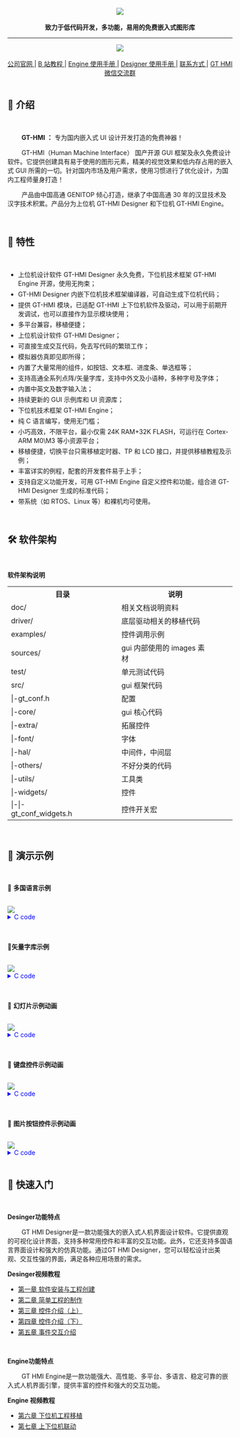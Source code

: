 

<br/>

<div align="center">
    <img src="images/高通GitHub运营版面logo.png">
</div>

<br/>

<div align="center">  <a><b>致力于低代码开发，多功能，易用的免费嵌入式图形库</b></a></div>

---

<div align="center"
>
    <img src="images/组合.gif"
    >
</div>

<br/>

<div align="center"
>
    <a href="https://www.hmi.gaotongfont.cn/kfgj"
    > 公司官网 </a> |
    <a href="https://space.bilibili.com/3493293474188211/video"
    > B 站教程 </a> |
    <a href="https://www.hmi.gaotongfont.cn/kfgj#/#hmiEngine"
    > Engine 使用手册 </a> |
    <a href="https://www.hmi.gaotongfont.cn/kfgj#/#hmidesigner"
    > Designer 使用手册 </a> |
    <a href="http://isite.baidu.com/site/wjz7qkrv/406a2b0c-f9c7-4a08-a47a-662e862b2af4?ch=48&wid=498ccd5c05334f21a2142ba3cf628964_0_0&field=&orderBy=&categoryId=undefined&title=%E8%81%94%E7%B3%BB%E6%88%91%E4%BB%AC"
    > 联系方式 </a> |
    <a href="https://genitop-1317577547.cos.ap-nanjing.myqcloud.com/GT-HMI/GT-HMI-Groups/GT-HMI%20Communication%20groups.jpg"
    > GT HMI微信交流群 </a>
</div>

<br/>

## :bookmark_tabs:  **介绍**

<br/>

&nbsp;&nbsp;&nbsp;&nbsp;&nbsp;&nbsp;&nbsp;&nbsp;<b>GT-HMI ：</b>  专为国内嵌入式 UI 设计开发打造的免费神器！

        GT-HMI（Human Machine Interface） 国产开源 GUI 框架及永久免费设计软件。它提供创建具有易于使用的图形元素，精美的视觉效果和低内存占用的嵌入式 GUI 所需的一切。针对国内市场及用户需求，使用习惯进行了优化设计，为国内工程师量身打造！

&nbsp;&nbsp;&nbsp;&nbsp;&nbsp;&nbsp;&nbsp;&nbsp;产品由中国高通 GENITOP 倾心打造，继承了中国高通 30 年的汉显技术及汉字技术积累。产品分为上位机 GT-HMI Designer 和下位机 GT-HMI Engine。


<br/>

## :microscope:  **特性**

<br/>

<ul>
<li style="margin-bottom: 4px;">上位机设计软件 GT-HMI Designer 永久免费，下位机技术框架 GT-HMI Engine 开源，使用无拘束；</li>
<li style="margin-bottom: 4px;">GT-HMI Designer 内嵌下位机技术框架编译器，可自动生成下位机代码；</li>
<li style="margin-bottom: 4px;">提供 GT-HMI 模块，已适配 GT-HMI 上下位机软件及驱动，可以用于前期开发调试，也可以直接作为显示模块使用；</li>
<li style="margin-bottom: 4px;">多平台兼容，移植便捷；</li>
<li style="margin-bottom: 4px;">上位机设计软件 GT-HMI Designer；</li>
<li style="margin-bottom: 4px;">可直接生成交互代码，免去写代码的繁琐工作；</li>
<li style="margin-bottom: 4px;">模拟器仿真即见即所得；</li>
<li style="margin-bottom: 4px;">内置了大量常用的组件，如按钮、文本框、进度条、单选框等；</li>
<li style="margin-bottom: 4px;">支持高通全系列点阵/矢量字库，支持中外文及小语种，多种字号及字体；</li>
<li style="margin-bottom: 4px;">内置中英文及数字输入法；</li>
<li style="margin-bottom: 4px;">持续更新的 GUI 示例库和 UI 资源库；</li>
<li style="margin-bottom: 4px;">下位机技术框架 GT-HMI Engine；</li>
<li style="margin-bottom: 4px;">纯 C 语言编写，使用无门槛；</li>
<li style="margin-bottom: 4px;">小巧高效，不限平台，最小仅需 24K RAM+32K FLASH，可运行在 Cortex-ARM M0\M3 等小资源平台；</li>
<li style="margin-bottom: 4px;">移植便捷，切换平台只需移植定时器、TP 和 LCD 接口，并提供移植教程及示例；</li>
<li style="margin-bottom: 4px;">丰富详实的例程，配套的开发套件易于上手；</li>
<li style="margin-bottom: 4px;">支持自定义功能开发，可用 GT-HMI Engine 自定义控件和功能，组合进 GT-HMI Designer 生成的标准代码；</li>
<li style="margin-bottom: 4px;">带系统（如 RTOS、Linux 等）和裸机均可使用。</li>
</ul>

<br/>

## :hammer_and_wrench:  **软件架构**

<br/>

**软件架构说明**

<table>
 <tr>
  <th style="width:40%">目录</th>
  <th style="width:60%">说明</th>
 </tr>
 <tr>
  <td>doc/</td>
  <td>相关文档说明资料</td>
 </tr>
 <tr>
  <td>driver/</td>
  <td>底层驱动相关的移植代码</td>
 </tr>
 <tr>
  <td>examples/</td>
  <td>控件调用示例</td>
 </tr>
 <tr>
  <td>sources/</td>
  <td>gui 内部使用的 images 素材&nbsp;&nbsp;&nbsp;&nbsp;&nbsp;&nbsp;&nbsp;&nbsp;&nbsp;&nbsp;&nbsp;&nbsp;&nbsp;&nbsp;&nbsp;&nbsp;&nbsp;&nbsp;&nbsp;&nbsp;&nbsp;&nbsp;&nbsp;&nbsp;&nbsp;&nbsp;&nbsp;&nbsp;&nbsp;&nbsp;&nbsp;&nbsp;&nbsp;&nbsp;&nbsp;</td>
 </tr>
 <tr>
  <td>test/</td>
  <td>单元测试代码</td>
 </tr>
 <tr>
  <td>src/</td>
  <td>gui 框架代码</td>
 </tr>
 <tr>
  <td>|-gt_conf.h</td>
  <td>配置</td>
 </tr>
 <tr>
  <td>|-core/</td>
  <td>gui 核心代码</td>
 </tr>
 <tr>
  <td>|-extra/</td>
  <td>拓展控件</td>
 </tr>
 <tr>
  <td>|-font/</td>
  <td>字体</td>
 </tr>
 <tr>
  <td>|-hal/</td>
  <td>中间件，中间层</td>
 </tr>
 <tr>
  <td>|-others/</td>
  <td>不好分类的代码</td>
 </tr>
 <tr>
  <td>|-utils/</td>
  <td>工具类</td>
 </tr>
 <tr>
  <td>|-widgets/</td>
  <td>控件</td>
 </tr>
 <tr>
  <td>|-|-gt_conf_widgets.h&nbsp;&nbsp;&nbsp;&nbsp;&nbsp;&nbsp;&nbsp;&nbsp;&nbsp;&nbsp;&nbsp;&nbsp;&nbsp;&nbsp;&nbsp;&nbsp;&nbsp;&nbsp;&nbsp;&nbsp;&nbsp;&nbsp;</td>
  <td>控件开关宏&nbsp;</td>
 </tr>
</table>

<br/>

## :movie_camera: **演示示例**

<br/>

:link: **多国语言示例**

<br/>

<div align="left">
    <img src="images/多国语言.gif">
</div>

<details style="color:blue;">
<summary style="color:blue;">C code</summary>
<pre><code style="color:black;">
#include "gt_ui.h"

// screen_home
gt_obj_st * screen_home = NULL;
static gt_obj_st * lab1 = NULL;
static gt_obj_st * rect1 = NULL;
static gt_obj_st * btn1 = NULL;
static gt_obj_st * btn2 = NULL;
static gt_obj_st * btn3 = NULL;
static gt_obj_st * btn4 = NULL;
static gt_obj_st * btn5 = NULL;
static gt_obj_st * btn7 = NULL;
static gt_obj_st * btn8 = NULL;
static gt_obj_st * btn9 = NULL;
static gt_obj_st * btn10 = NULL;

static void btn1_0_cb(gt_event_st * e) {
    gt_init_screen_1();
}

static void btn2_0_cb(gt_event_st * e) {
    gt_init_screen_2();
}

static void btn3_0_cb(gt_event_st * e) {
    gt_init_screen_3();
}

static void btn4_0_cb(gt_event_st * e) {
    gt_init_screen_4();
}

static void btn5_0_cb(gt_event_st * e) {
    gt_init_screen_5();
}

static void btn7_0_cb(gt_event_st * e) {
    gt_init_screen_7();
}

static void btn8_0_cb(gt_event_st * e) {
    gt_init_screen_8();
}

static void btn9_0_cb(gt_event_st * e) {
    gt_init_screen_9();
}

static void btn10_0_cb(gt_event_st * e) {
    gt_init_screen_10();
}

void gt_init_screen_home(void)
{
    screen_home = gt_obj_create(NULL);
    gt_screen_set_bgcolor(screen_home, gt_color_hex(0xFFFFFF));
    // lab1
    lab1 = gt_label_create(screen_home);
    gt_obj_set_pos(lab1, 295, 16);
    gt_obj_set_size(lab1, 118, 40);
    gt_label_set_font_color(lab1, gt_color_hex(0x000000));
    gt_label_set_font_size(lab1, 24);
    gt_label_set_font_family_cn(lab1, 16);
    gt_label_set_font_align(lab1, GT_ALIGN_LEFT);
    gt_label_set_text(lab1, "语言设置");
    // rect1
    rect1 = gt_rect_create(screen_home);
    gt_obj_set_pos(rect1, 8, 55);
    gt_obj_set_size(rect1, 660, 1);
    gt_rect_set_radius(rect1, 0);
    gt_rect_set_bg_color(rect1, gt_color_hex(0xdbdbdb));
    gt_rect_set_color_border(rect1, gt_color_hex(0xdbdbdb));
    gt_rect_set_fill(rect1, 1);
    gt_rect_set_border(rect1, 0);
    // btn1
    btn1 = gt_btn_create(screen_home);
    gt_obj_set_pos(btn1, 29, 76);
    gt_obj_set_size(btn1, 160, 43);
    gt_btn_set_font_color(btn1, gt_color_hex(0x000000));
    gt_btn_set_font_size(btn1, 24);
    gt_btn_set_font_family_cn(btn1, 16);
    gt_btn_set_font_family_en(btn1, 84);
    gt_btn_set_font_align(btn1, GT_ALIGN_CENTER_MID);
    gt_btn_set_space(btn1, 5, 0);
    gt_btn_set_font_thick_en(btn1, 30);
    gt_btn_set_font_thick_cn(btn1, 30);
    gt_btn_set_font_gray(btn1, 1);
    gt_btn_set_text(btn1, "中文");
    gt_btn_set_color_background(btn1, gt_color_hex(0xddeeff));
    gt_btn_set_radius(btn1, 8);
    gt_obj_add_event_cb(btn1, btn1_0_cb, GT_EVENT_TYPE_INPUT_RELEASED, NULL);
    // btn2
    btn2 = gt_btn_create(screen_home);
    gt_obj_set_pos(btn2, 264, 76);
    gt_obj_set_size(btn2, 160, 43);
    gt_btn_set_font_color(btn2, gt_color_hex(0x000000));
    gt_btn_set_font_size(btn2, 24);
    gt_btn_set_font_family_cn(btn2, 16);
    gt_btn_set_font_family_en(btn2, 84);
    gt_btn_set_font_align(btn2, GT_ALIGN_CENTER_MID);
    gt_btn_set_space(btn2, 5, 0);
    gt_btn_set_font_thick_en(btn2, 30);
    gt_btn_set_font_thick_cn(btn2, 30);
    gt_btn_set_font_gray(btn2, 1);
    gt_btn_set_text(btn2, "日语");
    gt_btn_set_color_background(btn2, gt_color_hex(0xddeeff));
    gt_btn_set_radius(btn2, 8);
    gt_obj_add_event_cb(btn2, btn2_0_cb, GT_EVENT_TYPE_INPUT_RELEASED, NULL);
    // btn3
    btn3 = gt_btn_create(screen_home);
    gt_obj_set_pos(btn3, 489, 76);
    gt_obj_set_size(btn3, 160, 41);
    gt_btn_set_font_color(btn3, gt_color_hex(0x000000));
    gt_btn_set_font_size(btn3, 24);
    gt_btn_set_font_family_cn(btn3, 16);
    gt_btn_set_font_family_en(btn3, 84);
    gt_btn_set_font_align(btn3, GT_ALIGN_CENTER_MID);
    gt_btn_set_space(btn3, 5, 0);
    gt_btn_set_font_thick_en(btn3, 30);
    gt_btn_set_font_thick_cn(btn3, 30);
    gt_btn_set_font_gray(btn3, 1);
    gt_btn_set_text(btn3, "韩语");
    gt_btn_set_color_background(btn3, gt_color_hex(0xddeeff));
    gt_btn_set_radius(btn3, 8);
    gt_obj_add_event_cb(btn3, btn3_0_cb, GT_EVENT_TYPE_INPUT_RELEASED, NULL);
    // btn4
    btn4 = gt_btn_create(screen_home);
    gt_obj_set_pos(btn4, 29, 158);
    gt_obj_set_size(btn4, 160, 43);
    gt_btn_set_font_color(btn4, gt_color_hex(0x000000));
    gt_btn_set_font_size(btn4, 24);
    gt_btn_set_font_family_cn(btn4, 16);
    gt_btn_set_font_family_en(btn4, 41);
    gt_btn_set_font_align(btn4, GT_ALIGN_CENTER_MID);
    gt_btn_set_space(btn4, 5, 0);
    gt_btn_set_text(btn4, "英语");
    gt_btn_set_color_background(btn4, gt_color_hex(0xddeeff));
    gt_btn_set_radius(btn4, 8);
    gt_obj_add_event_cb(btn4, btn4_0_cb, GT_EVENT_TYPE_INPUT_RELEASED, NULL);


    // btn5
    btn5 = gt_btn_create(screen_home);
    gt_obj_set_pos(btn5, 263, 158);
    gt_obj_set_size(btn5, 160, 43);
    gt_btn_set_font_color(btn5, gt_color_hex(0x000000));
    gt_btn_set_font_size(btn5, 24);
    gt_btn_set_font_family_cn(btn5, 16);
    gt_btn_set_font_family_en(btn5, 53);
    gt_btn_set_font_align(btn5, GT_ALIGN_CENTER_MID);
    gt_btn_set_space(btn5, 5, 0);
    gt_btn_set_text(btn5, "法语");
    gt_btn_set_color_background(btn5, gt_color_hex(0xddeeff));
    gt_btn_set_radius(btn5, 8);
    gt_obj_add_event_cb(btn5, btn5_0_cb, GT_EVENT_TYPE_INPUT_RELEASED, NULL);


    // btn7
    btn7 = gt_btn_create(screen_home);
    gt_obj_set_pos(btn7, 30, 238);
    gt_obj_set_size(btn7, 160, 43);
    gt_btn_set_font_color(btn7, gt_color_hex(0x000000));
    gt_btn_set_font_size(btn7, 24);
    gt_btn_set_font_family_cn(btn7, 16);
    gt_btn_set_font_family_en(btn7, 53);
    gt_btn_set_font_align(btn7, GT_ALIGN_CENTER_MID);
    gt_btn_set_space(btn7, 5, 0);
    gt_btn_set_text(btn7, "西班牙语");
    gt_btn_set_color_background(btn7, gt_color_hex(0xddeeff));
    gt_btn_set_radius(btn7, 8);
    gt_obj_add_event_cb(btn7, btn7_0_cb, GT_EVENT_TYPE_INPUT_RELEASED, NULL);


    // btn8
    btn8 = gt_btn_create(screen_home);
    gt_obj_set_pos(btn8, 263, 238);
    gt_obj_set_size(btn8, 160, 43);
    gt_btn_set_font_color(btn8, gt_color_hex(0x000000));
    gt_btn_set_font_size(btn8, 24);
    gt_btn_set_font_family_cn(btn8, 16);
    gt_btn_set_font_family_en(btn8, 41);
    gt_btn_set_font_align(btn8, GT_ALIGN_CENTER_MID);
    gt_btn_set_space(btn8, 5, 0);
    gt_btn_set_text(btn8, "泰语");
    gt_btn_set_color_background(btn8, gt_color_hex(0xddeeff));
    gt_btn_set_radius(btn8, 8);
    gt_obj_add_event_cb(btn8, btn8_0_cb, GT_EVENT_TYPE_INPUT_RELEASED, NULL);


    // btn9
    btn9 = gt_btn_create(screen_home);
    gt_obj_set_pos(btn9, 490, 238);
    gt_obj_set_size(btn9, 160, 43);
    gt_btn_set_font_color(btn9, gt_color_hex(0x000000));
    gt_btn_set_font_size(btn9, 24);
    gt_btn_set_font_family_cn(btn9, 16);
    gt_btn_set_font_family_en(btn9, 75);
    gt_btn_set_font_align(btn9, GT_ALIGN_CENTER_MID);
    gt_btn_set_space(btn9, 5, 0);
    gt_btn_set_text(btn9, "阿拉伯语");
    gt_btn_set_color_background(btn9, gt_color_hex(0xddeeff));
    gt_btn_set_radius(btn9, 8);
    gt_obj_add_event_cb(btn9, btn9_0_cb, GT_EVENT_TYPE_INPUT_RELEASED, NULL);


    // btn10
    btn10 = gt_btn_create(screen_home);
    gt_obj_set_pos(btn10, 489, 158);
    gt_obj_set_size(btn10, 160, 43);
    gt_btn_set_font_color(btn10, gt_color_hex(0x000000));
    gt_btn_set_font_size(btn10, 24);
    gt_btn_set_font_family_cn(btn10, 16);
    gt_btn_set_font_family_en(btn10, 60);
    gt_btn_set_font_align(btn10, GT_ALIGN_CENTER_MID);
    gt_btn_set_space(btn10, 5, 0);
    gt_btn_set_text(btn10, "俄语");
    gt_btn_set_color_background(btn10, gt_color_hex(0xddeeff));
    gt_btn_set_radius(btn10, 8);
    gt_obj_add_event_cb(btn10, btn10_0_cb, GT_EVENT_TYPE_INPUT_RELEASED, NULL);


    gt_disp_load_scr_anim(screen_home, GT_SCR_ANIM_TYPE_NONE, 500, 0, true);

}
</code></pre>

</details>

<br/>

<br/>

:link:**矢量字库示例**

<br/>

<div align="left">
    <img src="images/矢量字库.gif">
</div>

<details style="color:blue;">
<summary style="color:blue;">C code</summary>
<pre><code style="color:black;">
#include "gt_ui.h"

// screen_home
gt_obj_st * screen_home = NULL;
static gt_obj_st * lab1 = NULL;
static gt_obj_st * rect1 = NULL;
static gt_obj_st * btn1 = NULL;
static gt_obj_st * btn2 = NULL;
static gt_obj_st * btn3 = NULL;
static gt_obj_st * btn4 = NULL;
static gt_obj_st * btn5 = NULL;
static gt_obj_st * btn7 = NULL;
static gt_obj_st * btn8 = NULL;
static gt_obj_st * btn9 = NULL;
static gt_obj_st * btn10 = NULL;

static void btn1_0_cb(gt_event_st * e) {
    gt_init_screen_1();
}

static void btn2_0_cb(gt_event_st * e) {
    gt_init_screen_2();
}

static void btn3_0_cb(gt_event_st * e) {
    gt_init_screen_3();
}

static void btn4_0_cb(gt_event_st * e) {
    gt_init_screen_4();
}

static void btn5_0_cb(gt_event_st * e) {
    gt_init_screen_5();
}

static void btn7_0_cb(gt_event_st * e) {
    gt_init_screen_7();
}

static void btn8_0_cb(gt_event_st * e) {
    gt_init_screen_8();
}

static void btn9_0_cb(gt_event_st * e) {
    gt_init_screen_9();
}

static void btn10_0_cb(gt_event_st * e) {
    gt_init_screen_6();
}

void gt_init_screen_home(void)
{
    screen_home = gt_obj_create(NULL);
    gt_screen_set_bgcolor(screen_home, gt_color_hex(0xFFFFFF));
    // lab1
    lab1 = gt_label_create(screen_home);
    gt_obj_set_pos(lab1, 207, 10);
    gt_obj_set_size(lab1, 309, 40);
    gt_label_set_font_color(lab1, gt_color_hex(0x000000));
    gt_label_set_font_size(lab1, 24);
    gt_label_set_font_family_cn(lab1, 80);
    gt_label_set_font_align(lab1, GT_ALIGN_LEFT);
    gt_label_set_font_thick_en(lab1, 30);
    gt_label_set_font_thick_cn(lab1, 30);
    gt_label_set_font_gray(lab1, 4);
    gt_label_set_text(lab1, "矢量字库，灰度与多字形");
    // rect1
    rect1 = gt_rect_create(screen_home);
    gt_obj_set_pos(rect1, 8, 55);
    gt_obj_set_size(rect1, 660, 1);
    gt_rect_set_radius(rect1, 0);
    gt_rect_set_bg_color(rect1, gt_color_hex(0xdbdbdb));
    gt_rect_set_color_border(rect1, gt_color_hex(0xdbdbdb));
    gt_rect_set_fill(rect1, 1);
    gt_rect_set_border(rect1, 0);
    // btn1
    btn1 = gt_btn_create(screen_home);
    gt_obj_set_pos(btn1, 33, 78);
    gt_obj_set_size(btn1, 160, 43);
    gt_btn_set_font_color(btn1, gt_color_hex(0x000000));
    gt_btn_set_font_size(btn1, 24);
    gt_btn_set_font_family_cn(btn1, 80);
    gt_btn_set_font_family_en(btn1, 84);
    gt_btn_set_font_align(btn1, GT_ALIGN_CENTER_MID);
    gt_btn_set_space(btn1, 0, 0);
    gt_btn_set_font_thick_en(btn1, 30);
    gt_btn_set_font_thick_cn(btn1, 30);
    gt_btn_set_font_gray(btn1, 4);
    gt_btn_set_text(btn1, "中文宋体");
    gt_btn_set_color_background(btn1, gt_color_hex(0xddeeff));
    gt_btn_set_radius(btn1, 8);
    gt_obj_add_event_cb(btn1, btn1_0_cb, GT_EVENT_TYPE_INPUT_RELEASED, NULL);
    // btn2
    btn2 = gt_btn_create(screen_home);
    gt_obj_set_pos(btn2, 266, 76);
    gt_obj_set_size(btn2, 160, 43);
    gt_btn_set_font_color(btn2, gt_color_hex(0x000000));
    gt_btn_set_font_size(btn2, 24);
    gt_btn_set_font_family_cn(btn2, 80);
    gt_btn_set_font_family_en(btn2, 84);
    gt_btn_set_font_align(btn2, GT_ALIGN_CENTER_MID);
    gt_btn_set_space(btn2, 0, 0);
    gt_btn_set_font_thick_en(btn2, 30);
    gt_btn_set_font_thick_cn(btn2, 30);
    gt_btn_set_font_gray(btn2, 4);
    gt_btn_set_text(btn2, "中文黑体");
    gt_btn_set_color_background(btn2, gt_color_hex(0xddeeff));
    gt_btn_set_radius(btn2, 8);
    gt_obj_add_event_cb(btn2, btn2_0_cb, GT_EVENT_TYPE_INPUT_RELEASED, NULL);
    // btn3
    btn3 = gt_btn_create(screen_home);
    gt_obj_set_pos(btn3, 493, 76);
    gt_obj_set_size(btn3, 160, 41);
    gt_btn_set_font_color(btn3, gt_color_hex(0x000000));
    gt_btn_set_font_size(btn3, 24);
    gt_btn_set_font_family_cn(btn3, 80);
    gt_btn_set_font_family_en(btn3, 84);
    gt_btn_set_font_align(btn3, GT_ALIGN_CENTER_MID);
    gt_btn_set_space(btn3, 0, 0);
    gt_btn_set_font_thick_en(btn3, 30);
    gt_btn_set_font_thick_cn(btn3, 30);
    gt_btn_set_font_gray(btn3, 4);
    gt_btn_set_text(btn3, "英文斜体");
    gt_btn_set_color_background(btn3, gt_color_hex(0xddeeff));
    gt_btn_set_radius(btn3, 8);
    gt_obj_add_event_cb(btn3, btn3_0_cb, GT_EVENT_TYPE_INPUT_RELEASED, NULL);
    // btn4
    btn4 = gt_btn_create(screen_home);
    gt_obj_set_pos(btn4, 33, 160);
    gt_obj_set_size(btn4, 160, 43);
    gt_btn_set_font_color(btn4, gt_color_hex(0x000000));
    gt_btn_set_font_size(btn4, 24);
    gt_btn_set_font_family_cn(btn4, 80);
    gt_btn_set_font_family_en(btn4, 41);
    gt_btn_set_font_align(btn4, GT_ALIGN_CENTER_MID);
    gt_btn_set_space(btn4, 0, 0);
    gt_btn_set_font_thick_en(btn4, 30);
    gt_btn_set_font_thick_cn(btn4, 30);
    gt_btn_set_font_gray(btn4, 4);
    gt_btn_set_text(btn4, "英文手写体");
    gt_btn_set_color_background(btn4, gt_color_hex(0xddeeff));
    gt_btn_set_radius(btn4, 8);
    gt_obj_add_event_cb(btn4, btn4_0_cb, GT_EVENT_TYPE_INPUT_RELEASED, NULL);


    // btn5
    btn5 = gt_btn_create(screen_home);
    gt_obj_set_pos(btn5, 265, 160);
    gt_obj_set_size(btn5, 160, 43);
    gt_btn_set_font_color(btn5, gt_color_hex(0x000000));
    gt_btn_set_font_size(btn5, 24);
    gt_btn_set_font_family_cn(btn5, 80);
    gt_btn_set_font_family_en(btn5, 53);
    gt_btn_set_font_align(btn5, GT_ALIGN_CENTER_MID);
    gt_btn_set_space(btn5, 0, 0);
    gt_btn_set_font_thick_en(btn5, 30);
    gt_btn_set_font_thick_cn(btn5, 30);
    gt_btn_set_font_gray(btn5, 4);
    gt_btn_set_text(btn5, "日文黑体");
    gt_btn_set_color_background(btn5, gt_color_hex(0xddeeff));
    gt_btn_set_radius(btn5, 8);
    gt_obj_add_event_cb(btn5, btn5_0_cb, GT_EVENT_TYPE_INPUT_RELEASED, NULL);


    // btn7
    btn7 = gt_btn_create(screen_home);
    gt_obj_set_pos(btn7, 32, 240);
    gt_obj_set_size(btn7, 160, 43);
    gt_btn_set_font_color(btn7, gt_color_hex(0x000000));
    gt_btn_set_font_size(btn7, 24);
    gt_btn_set_font_family_cn(btn7, 80);
    gt_btn_set_font_family_en(btn7, 53);
    gt_btn_set_font_align(btn7, GT_ALIGN_CENTER_MID);
    gt_btn_set_space(btn7, 0, 0);
    gt_btn_set_font_thick_en(btn7, 30);
    gt_btn_set_font_thick_cn(btn7, 30);
    gt_btn_set_font_gray(btn7, 4);
    gt_btn_set_text(btn7, "俄文");
    gt_btn_set_color_background(btn7, gt_color_hex(0xddeeff));
    gt_btn_set_radius(btn7, 8);
    gt_obj_add_event_cb(btn7, btn7_0_cb, GT_EVENT_TYPE_INPUT_RELEASED, NULL);


    // btn8
    btn8 = gt_btn_create(screen_home);
    gt_obj_set_pos(btn8, 267, 240);
    gt_obj_set_size(btn8, 160, 43);
    gt_btn_set_font_color(btn8, gt_color_hex(0x000000));
    gt_btn_set_font_size(btn8, 24);
    gt_btn_set_font_family_cn(btn8, 80);
    gt_btn_set_font_family_en(btn8, 41);
    gt_btn_set_font_align(btn8, GT_ALIGN_CENTER_MID);
    gt_btn_set_space(btn8, 0, 0);
    gt_btn_set_font_thick_en(btn8, 30);
    gt_btn_set_font_thick_cn(btn8, 30);
    gt_btn_set_font_gray(btn8, 4);
    gt_btn_set_text(btn8, "泰文");
    gt_btn_set_color_background(btn8, gt_color_hex(0xddeeff));
    gt_btn_set_radius(btn8, 8);
    gt_obj_add_event_cb(btn8, btn8_0_cb, GT_EVENT_TYPE_INPUT_RELEASED, NULL);


    // btn9
    btn9 = gt_btn_create(screen_home);
    gt_obj_set_pos(btn9, 494, 240);
    gt_obj_set_size(btn9, 160, 43);
    gt_btn_set_font_color(btn9, gt_color_hex(0x000000));
    gt_btn_set_font_size(btn9, 24);
    gt_btn_set_font_family_cn(btn9, 80);
    gt_btn_set_font_family_en(btn9, 75);
    gt_btn_set_font_align(btn9, GT_ALIGN_CENTER_MID);
    gt_btn_set_space(btn9, 0, 0);
    gt_btn_set_font_thick_en(btn9, 30);
    gt_btn_set_font_thick_cn(btn9, 30);
    gt_btn_set_font_gray(btn9, 4);
    gt_btn_set_text(btn9, "阿拉伯文");
    gt_btn_set_color_background(btn9, gt_color_hex(0xddeeff));
    gt_btn_set_radius(btn9, 8);
    gt_obj_add_event_cb(btn9, btn9_0_cb, GT_EVENT_TYPE_INPUT_RELEASED, NULL);


    // btn10
    btn10 = gt_btn_create(screen_home);
    gt_obj_set_pos(btn10, 495, 160);
    gt_obj_set_size(btn10, 160, 43);
    gt_btn_set_font_color(btn10, gt_color_hex(0x000000));
    gt_btn_set_font_size(btn10, 24);
    gt_btn_set_font_family_cn(btn10, 80);
    gt_btn_set_font_family_en(btn10, 60);
    gt_btn_set_font_align(btn10, GT_ALIGN_CENTER_MID);
    gt_btn_set_space(btn10, 0, 0);
    gt_btn_set_font_thick_en(btn10, 30);
    gt_btn_set_font_thick_cn(btn10, 30);
    gt_btn_set_font_gray(btn10, 4);
    gt_btn_set_text(btn10, "韩文黑体");
    gt_btn_set_color_background(btn10, gt_color_hex(0xddeeff));
    gt_btn_set_radius(btn10, 8);
    gt_obj_add_event_cb(btn10, btn10_0_cb, GT_EVENT_TYPE_INPUT_RELEASED, NULL);


    gt_disp_load_scr_anim(screen_home, GT_SCR_ANIM_TYPE_NONE, 500, 0, true);

}
</code></pre>

</details>

<br/>

<br/>

:link: **幻灯片示例动画**

<br/>

<div align="left">
    <img src="images/幻灯片.gif">
</div>

<details style="color:blue;">
<summary style="color:blue;">C code</summary>
<pre><code style="color:black;">
#include "gt_ui.h"

// screen_home
gt_obj_st * screen_home = NULL;
static gt_obj_st * lab1 = NULL;
static gt_obj_st * img1 = NULL;
static gt_obj_st * player1 = NULL;
static gt_obj_st * svg1 = NULL;
static gt_obj_st * svg2 = NULL;

static void svg1_0_cb(gt_event_st * e) {
    gt_player_turn_prev(player1);
}

static void svg2_0_cb(gt_event_st * e) {
    gt_player_turn_next(player1);
}

void gt_init_screen_home(void)
{
    screen_home = gt_obj_create(NULL);
    gt_screen_set_bgcolor(screen_home, gt_color_hex(0xFFFFFF));
    // lab1
    lab1 = gt_label_create(screen_home);
    gt_obj_set_pos(lab1, 223, 71);
    gt_obj_set_size(lab1, 96, 51);
    gt_label_set_font_color(lab1, gt_color_hex(0x6e6e6e));
    gt_label_set_font_size(lab1, 32);
    gt_label_set_font_family_cn(lab1, 19);
    gt_label_set_font_align(lab1, GT_ALIGN_LEFT);
    gt_label_set_text(lab1, "风速");
    // img1
    img1 = gt_img_create(screen_home);
    gt_obj_set_pos(img1, 157, 75);
    gt_obj_set_size(img1, 42, 40);
    gt_img_set_src(img1, "f:img_42x40_9.png");
    // player1
    player1 = gt_player_create(screen_home);
    gt_obj_set_pos(player1, 153, 136);
    gt_obj_set_size(player1, 161, 66);
    gt_player_add_item(player1, "f:img_161x66_4.png", sizeof("f:img_161x66_4.png"));
    gt_player_add_item(player1, "f:img_161x66_5.png", sizeof("f:img_161x66_5.png"));
    gt_player_add_item(player1, "f:img_161x66_6.png", sizeof("f:img_161x66_6.png"));
    gt_player_add_item(player1, "f:img_161x66_7.png", sizeof("f:img_161x66_7.png"));
    gt_player_add_item(player1, "f:img_161x66_8.png", sizeof("f:img_161x66_8.png"));
    gt_player_set_type(player1, GT_PLAYER_TYPE_IMG);
    gt_player_set_mode(player1, GT_PLAYER_MODE_LOOP);
    /  svg1
    svg1 = gt_img_create(screen_home);
    gt_obj_set_pos(svg1, 76, 149);
    gt_obj_set_size(svg1, 48, 48);
    gt_img_set_src(svg1, "f:img_48x48_minus_0_3.png");
    gt_obj_add_event_cb(svg1, svg1_0_cb, GT_EVENT_TYPE_INPUT_RELEASED, NULL);
    // svg2
    svg2 = gt_img_create(screen_home);
    gt_obj_set_pos(svg2, 341, 148);
    gt_obj_set_size(svg2, 48, 48);
    gt_img_set_src(svg2, "f:img_48x48_plus_0_4.png");
    gt_obj_add_event_cb(svg2, svg2_0_cb, GT_EVENT_TYPE_INPUT_RELEASED, NULL);
    gt_disp_load_scr_anim(screen_home, GT_SCR_ANIM_TYPE_NONE, 500, 0, true);

}
</code></pre>

</details>

<br/>

<br/>

:link: **键盘控件示例动画**

<br/>

<div align="left">
    <img src="images/键盘.gif">
</div>

<details style="color:blue;">
<summary style="color:blue;">C code</summary>
<pre><code style="color:black;">
#include "gt_ui.h"

// screen_home
gt_obj_st * screen_home = NULL;
static gt_obj_st * input1 = NULL;
static gt_obj_st * keyboard1 = NULL;

void gt_init_screen_home(void)
{
    screen_home = gt_obj_create(NULL);
    gt_screen_set_bgcolor(screen_home, gt_color_hex(0xFFFFFF));
    // input1
    input1 = gt_input_create(screen_home);
    gt_obj_set_pos(input1, 117, 38);
    gt_obj_set_size(input1, 249, 84);
    gt_input_set_font_color(input1, gt_color_hex(0x000000));
    gt_input_set_font_size(input1, 16);
    gt_input_set_font_family_cn(input1, 3);
    gt_input_set_font_family_en(input1, 39);
    gt_input_set_font_align(input1, GT_ALIGN_LEFT);
    gt_input_set_placeholder(input1, "placeholder");
    gt_input_set_bg_color(input1, gt_color_hex(0xffffff));
    // keyboard1
    keyboard1 = gt_keypad_create(screen_home);
    gt_obj_set_pos(keyboard1, 89, 138);
    gt_obj_set_size(keyboard1, 309, 170);
    gt_keypad_set_font_color(keyboard1, gt_color_hex(0xffffff));
    gt_keypad_set_font_size(keyboard1, 16);
    gt_keypad_set_font_align(keyboard1, GT_ALIGN_CENTER_MID);
    gt_keypad_set_color_background(keyboard1, gt_color_hex(0x242424));
    gt_keypad_set_target(keyboard1, input1);
    gt_disp_load_scr_anim(screen_home, GT_SCR_ANIM_TYPE_NONE, 500, 0, true);

}
</code></pre>

</details>

<br/>

<br/>

:link: **图片按钮控件示例动画**

<br/>

<div align="left">
    <img src="images/图片按钮.gif">
</div>

<details style="color:blue;">
<summary style="color:blue;">C code</summary>
<pre><code style="color:black;">
#include "gt_ui.h"

/** screen_home */
gt_obj_st * screen_home = NULL;
static gt_obj_st * imgbtn1 = NULL;

void gt_init_screen_home(void)
{
    screen_home = gt_obj_create(NULL);
    gt_screen_set_bgcolor(screen_home, gt_color_hex(0xFFFFFF));
    /** imgbtn1 */
    imgbtn1 = gt_imgbtn_create(screen_home);
    gt_obj_set_pos(imgbtn1, 142, 136);
    gt_obj_set_size(imgbtn1, 185, 50);
    gt_imgbtn_set_src(imgbtn1, "f:img_185x50_10.png");
    gt_imgbtn_set_src_press(imgbtn1, "f:img_185x50_3.png");
    gt_disp_load_scr_anim(screen_home, GT_SCR_ANIM_TYPE_NONE, 500, 0, true);

}
</code></pre>

</details>

<br/>

## :pushpin: **快速入门**

<br/>

**Desinger功能特点**

        GT HMI Designer是一款功能强大的嵌入式人机界面设计软件。它提供直观的可视化设计界面，支持多种常用控件和丰富的交互功能。此外，它还支持多国语言界面设计和强大的仿真功能。通过GT HMI Designer，您可以轻松设计出美观、交互性强的界面，满足各种应用场景的需求。

**Desinger视频教程**

<ul>
<li style="margin-bottom: 4px;"><a href="https://www.bilibili.com/video/BV1Xm4y1h7vs/?spm_id_from=333.999.0.0&vd_source=8ecf13d60f5e8ce6a592b252d351e954">第一章 软件安装与工程创建</a></li>
<li style="margin-bottom: 4px;"><a href="https://www.bilibili.com/video/BV1va4y137ac/?spm_id_from=autoNext&vd_source=8ecf13d60f5e8ce6a592b252d351e954">第二章 简单工程的制作</a></li>
<li style="margin-bottom: 4px;"><a href="https://www.bilibili.com/video/BV1Uo4y1V7pg/?spm_id_from=333.999.0.0&vd_source=8ecf13d60f5e8ce6a592b252d351e954">第三章 控件介绍（上）</a></li>
<li style="margin-bottom: 4px;"><a href="https://www.bilibili.com/video/BV1fs4y1u7uz/?spm_id_from=333.999.0.0&vd_source=8ecf13d60f5e8ce6a592b252d351e954">第四章 控件介绍（下）</a></li>
<li style="margin-bottom: 4px;"><a href="https://www.bilibili.com/video/BV1Ds4y1B7iW/?spm_id_from=333.999.0.0&vd_source=8ecf13d60f5e8ce6a592b252d351e954">第五章 事件交互介绍</a></li>
</ul>

<br/>

**Engine功能特点**

        GT HMI Engine是一款功能强大、高性能、多平台、多语言、稳定可靠的嵌入式人机界面引擎，提供丰富的控件和强大的交互功能。



**Engine 视频教程**

<ul>
<li style="margin-bottom: 4px;"><a href="https://www.bilibili.com/video/BV1Y24y1N7Bq/?spm_id_from=333.999.0.0&vd_source=8ecf13d60f5e8ce6a592b252d351e954">第六章 下位机工程移植</a></li>
<li style="margin-bottom: 4px;"><a href="https://www.bilibili.com/video/BV1Jh411c7jn/?spm_id_from=333.999.0.0&vd_source=8ecf13d60f5e8ce6a592b252d351e954">第七章 上下位机联动</a></li>
</ul>

<br/>


